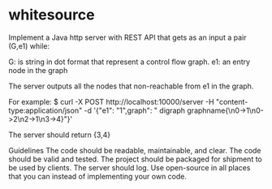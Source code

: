 # whitesource


Implement a Java http server with REST API that gets as an input a pair (G,e1) while:

G: is string in dot format that represent a control flow graph. 
e1: an entry node in the graph 
  
The server outputs all the nodes that non-reachable  from  e1 in the graph.
 

For example:
$ curl -X POST http://localhost:10000/server -H "content-type:application/json" -d  '{"e1": "1",graph": " digraph graphname{\n0->1\n0->2\n2->1\n3->4}"}' 

The server should return  {3,4}

Guidelines 
	The code should be readable, maintainable, and clear. 
	The code should be valid and tested.
	The project should be packaged for shipment to be used by clients. 
	The server should log.
	Use open-source in all places that you can instead of implementing your own code. 



